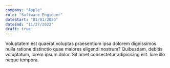 ```yaml
---
company: "Apple"
role: "Software Engineer"
dateStart: "01/01/2020"
dateEnd: "11/27/2022"
draft: true
---
```


Voluptatem est quaerat voluptas praesentium ipsa dolorem dignissimos nulla ratione distinctio quae maiores eligendi nostrum? Quibusdam, debitis voluptatum, lorem ipsum dolor. Sit amet consectetur adipisicing elit. Iure illo neque tempora.
